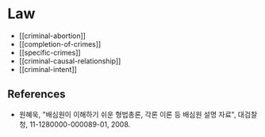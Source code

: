 # Law

* [[criminal-abortion]]
* [[completion-of-crimes]]
* [[specific-crimes]]
* [[criminal-causal-relationship]]
* [[criminal-intent]]

## References

* 원혜욱, "배심원이 이해하기 쉬운 형법총론, 각론 이론 등 배심원 설명 자료", 대검찰청, 11-1280000-000089-01, 2008.

